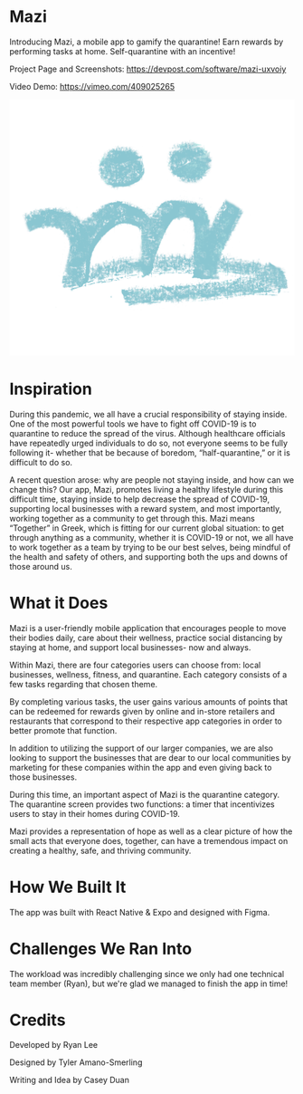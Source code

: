 # Mazi
Introducing Mazi, a mobile app to gamify the quarantine! Earn rewards by performing tasks at home. Self-quarantine with an incentive!

Project Page and Screenshots: https://devpost.com/software/mazi-uxvoiy 

Video Demo: https://vimeo.com/409025265

![Logo](https://github.com/Parch1/Mazi/blob/master/assets/logo.png)

# Inspiration
During this pandemic, we all have a crucial responsibility of staying inside. One of the most powerful tools we have to fight off COVID-19 is to quarantine to reduce the spread of the virus. Although healthcare officials have repeatedly urged individuals to do so, not everyone seems to be fully following it- whether that be because of boredom, “half-quarantine,” or it is difficult to do so.

A recent question arose: why are people not staying inside, and how can we change this? Our app, Mazi, promotes living a healthy lifestyle during this difficult time, staying inside to help decrease the spread of COVID-19, supporting local businesses with a reward system, and most importantly, working together as a community to get through this. Mazi means “Together” in Greek, which is fitting for our current global situation: to get through anything as a community, whether it is COVID-19 or not, we all have to work together as a team by trying to be our best selves, being mindful of the health and safety of others, and supporting both the ups and downs of those around us.

# What it Does
Mazi is a user-friendly mobile application that encourages people to move their bodies daily, care about their wellness, practice social distancing by staying at home, and support local businesses- now and always.

Within Mazi, there are four categories users can choose from: local businesses, wellness, fitness, and quarantine. Each category consists of a few tasks regarding that chosen theme.

By completing various tasks, the user gains various amounts of points that can be redeemed for rewards given by online and in-store retailers and restaurants that correspond to their respective app categories in order to better promote that function.

In addition to utilizing the support of our larger companies, we are also looking to support the businesses that are dear to our local communities by marketing for these companies within the app and even giving back to those businesses.

During this time, an important aspect of Mazi is the quarantine category. The quarantine screen provides two functions: a timer that incentivizes users to stay in their homes during COVID-19.

Mazi provides a representation of hope as well as a clear picture of how the small acts that everyone does, together, can have a tremendous impact on creating a healthy, safe, and thriving community.

# How We Built It
The app was built with React Native & Expo and designed with Figma.

# Challenges We Ran Into
The workload was incredibly challenging since we only had one technical team member (Ryan), but we're glad we managed to finish the app in time!

# Credits
Developed by Ryan Lee

Designed by Tyler Amano-Smerling

Writing and Idea by Casey Duan
